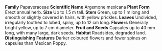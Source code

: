  **Family** Papaveraceae **Scientific Name** Argemone mexicana **Plant Form** Erect annual herb. **Size** Up to 1.5 m tall. **Stem** Green, up to 1 m long and smooth or slightly covered in hairs, with yellow prickles. **Leaves** Undivided, irregularly toothed to lobed, spiny, up to 12 cm long. **Flowers** Generally bright yellow, up to 7 cm diameter. **Fruit and Seeds** Capsules up to 40 mm long, with many large, dark seeds. **Habitat** Roadsides, degraded land. **Distinguishing Features** Darker coloured flowers and fewer spines on capsules than Mexican Poppy.